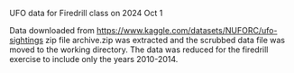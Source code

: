 UFO data for Firedrill class on 2024 Oct 1

Data downloaded from 
https://www.kaggle.com/datasets/NUFORC/ufo-sightings
zip file archive.zip was extracted and the scrubbed data file
was moved to the working directory.
The data was reduced for the firedrill exercise to include only the
years 2010-2014.
